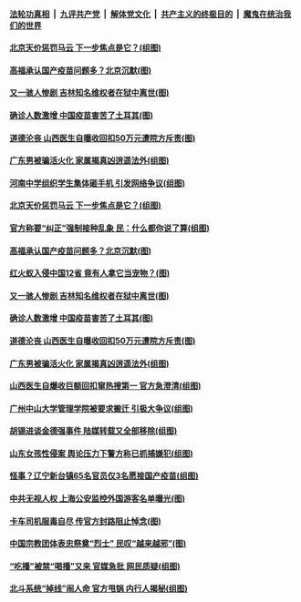 ####  [法轮功真相](../../../../basic/blob/master/README.md?t=04121930) &nbsp;|&nbsp; [九评共产党](../../../../9ping.md/blob/master/README.md?t=04121930) &nbsp;|&nbsp; [解体党文化](../../../../jtdwh.md/blob/master/README.md?t=04121930)  &nbsp;|&nbsp; [共产主义的终极目的](../../../../gczydzjmd.md/blob/master/README.md?t=04121930) &nbsp;|&nbsp; [魔鬼在统治我们的世界](../../../../mgztzwmdsj.md/blob/master/README.md?t=04121930) 

#### [北京天价惩罚马云 下一步焦点是它？(组图)](../pages/p1/968447.md?t=04121930) 

#### [高福承认国产疫苗问题多？北京沉默(图)](../pages/p1/968439.md?t=04121930) 

#### [又一骇人惨剧 吉林知名维权者在狱中离世(图)](../pages/p1/968414.md?t=04121930) 

#### [确诊人数激增 中国疫苗害苦了土耳其(图)](../pages/p1/968358.md?t=04121930) 

#### [道德沦丧 山西医生自曝收回扣50万元遭院方斥责(图)](../pages/p1/968379.md?t=04121930) 

#### [广东男被骗活火化 家属揭真凶逍遥法外(组图)](../pages/p1/968362.md?t=04121930) 

#### [河南中学组织学生集体砸手机 引发网络争议(组图)](../pages/p1/968501.md?t=04121930) 

#### [北京天价惩罚马云 下一步焦点是它？(组图)](../pages/p1/968447.md?t=04121930) 

#### [官方称要“纠正”强制接种乱象 民：什么都你说了算(组图)](../pages/p1/968484.md?t=04121930) 

#### [高福承认国产疫苗问题多？北京沉默(图)](../pages/p1/968439.md?t=04121930) 

#### [红火蚁入侵中国12省 竟有人拿它当宠物？(图)](../pages/p1/968470.md?t=04121930) 

#### [又一骇人惨剧 吉林知名维权者在狱中离世(图)](../pages/p1/968414.md?t=04121930) 

#### [确诊人数激增 中国疫苗害苦了土耳其(图)](../pages/p1/968358.md?t=04121930) 

#### [道德沦丧 山西医生自曝收回扣50万元遭院方斥责(图)](../pages/p1/968379.md?t=04121930) 

#### [广东男被骗活火化 家属揭真凶逍遥法外(组图)](../pages/p1/968362.md?t=04121930) 

#### [山西医生自爆收巨额回扣窜热搜第一 官方急澄清(组图)](../pages/p1/968357.md?t=04121930) 

#### [广州中山大学管理学院被要求搬迁 引极大争议(组图)](../pages/p1/968343.md?t=04121930) 

#### [胡锡进谈金德强事件 陆媒转载又全部移除(组图)](../pages/p1/968345.md?t=04121930) 

#### [山东女孩性侵案 舆论压力下警方称已抓捕嫌犯(组图)](../pages/p1/968282.md?t=04121930) 


#### [怪事？辽宁新台镇65名官员仅3名愿接国产疫苗(组图)](../pages/p1/968306.md?t=04121930) 

#### [中共无视人权 上海公安监控外国游客名单曝光(图)](../pages/p1/968294.md?t=04121930) 

#### [卡车司机服毒自尽 传官方封路阻止悼念(图)](../pages/p1/968280.md?t=04121930) 

#### [中国宗教团体表忠祭奠“烈士” 民叹“越来越邪”(图)](../pages/p1/968214.md?t=04121930) 

#### [“吃播”被禁“喝播”又来 官媒急批 网民质疑(组图)](../pages/p1/968207.md?t=04121930) 

#### [北斗系统“掉线”闹人命 官方甩锅 内行人揭秘(组图)](../pages/p1/968166.md?t=04121930) 

